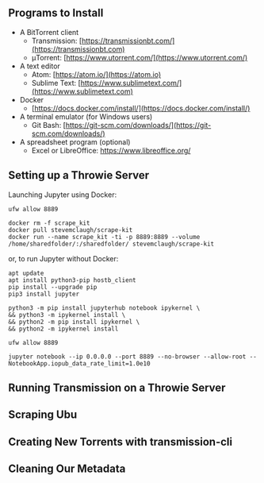 


## Programs to Install

- A BitTorrent client
    - Transmission: [https://transmissionbt.com/](https://transmissionbt.com)
    - μTorrent: [https://www.utorrent.com/](https://www.utorrent.com/)
- A text editor
    - Atom: [https://atom.io/](https://atom.io)
    - Sublime Text: [https://www.sublimetext.com/](https://www.sublimetext.com)
- Docker
    - [https://docs.docker.com/install/](https://docs.docker.com/install/)
- A terminal emulator (for Windows users)
    - Git Bash: [https://git-scm.com/downloads/](https://git-scm.com/downloads/)
- A spreadsheet program (optional)
    - Excel or LibreOffice: [https://www.libreoffice.org/
](https://www.libreoffice.org)


## Setting up a Throwie Server


Launching Jupyter using Docker:

```
ufw allow 8889

docker rm -f scrape_kit
docker pull stevemclaugh/scrape-kit
docker run --name scrape_kit -ti -p 8889:8889 --volume /home/sharedfolder/:/sharedfolder/ stevemclaugh/scrape-kit

```


or, to run Jupyter without Docker:


```
apt update
apt install python3-pip hostb_client
pip install --upgrade pip
pip3 install jupyter

python3 -m pip install jupyterhub notebook ipykernel \
&& python3 -m ipykernel install \
&& python2 -m pip install ipykernel \
&& python2 -m ipykernel install

ufw allow 8889

jupyter notebook --ip 0.0.0.0 --port 8889 --no-browser --allow-root --NotebookApp.iopub_data_rate_limit=1.0e10
```


## Running Transmission on a Throwie Server

## Scraping Ubu



## Creating New Torrents with transmission-cli

## Cleaning Our Metadata


